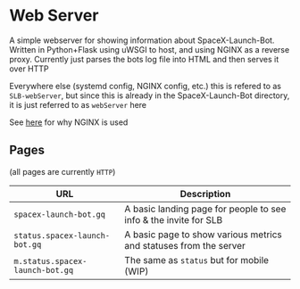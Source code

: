 # Web Server

A simple webserver for showing information about SpaceX-Launch-Bot. Written in Python+Flask using uWSGI to host, and using NGINX as a reverse proxy. Currently just parses the bots log file into HTML and then serves it over HTTP

Everywhere else (systemd config, NGINX config, etc.) this is refered to as `SLB-webServer`, but since this is already in the SpaceX-Launch-Bot directory, it is just referred to as `webServer` here

See [here](https://www.nginx.com/resources/glossary/reverse-proxy-server/) for why NGINX is used

## Pages

(all pages are currently `HTTP`)

URL|Description
-|-
`spacex-launch-bot.gq`|A basic landing page for people to see info & the invite for SLB
`status.spacex-launch-bot.gq`|A basic page to show various metrics and statuses from the server
`m.status.spacex-launch-bot.gq`|The same as `status` but for mobile (WIP)